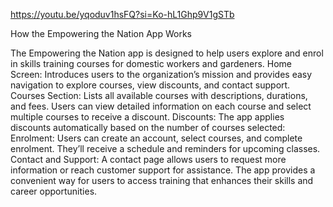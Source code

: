 https://youtu.be/yqoduv1hsFQ?si=Ko-hL1Ghp9V1gSTb


How the Empowering the Nation App Works
 
The Empowering the Nation app is designed to help users explore and enrol in skills training courses for domestic workers and gardeners.
Home Screen: Introduces users to the organization’s mission and provides easy navigation to explore courses, view discounts, and contact support.
Courses Section: Lists all available courses with descriptions, durations, and fees. Users can view detailed information on each course and select multiple courses to receive a discount.
Discounts: The app applies discounts automatically based on the number of courses selected:
Enrolment: Users can create an account, select courses, and complete enrolment. They’ll receive a schedule and reminders for upcoming classes.
Contact and Support: A contact page allows users to request more information or reach customer support for assistance.
The app provides a convenient way for users to access training that enhances their skills and career opportunities.